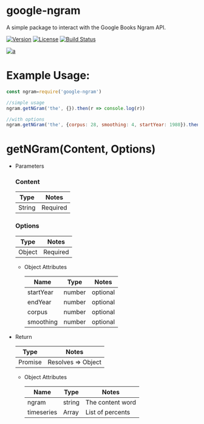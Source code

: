 google-ngram
======

A simple package to interact with the Google Books Ngram API.

[![Version](https://img.shields.io/npm/v/google-ngram.svg)](https://npmjs.org/package/google-ngram)
[![License](https://img.shields.io/npm/l/google-ngram.svg)](https://github.com/ashwink0/google-ngram/blob/master/LICENSE)
[![Build Status](https://travis-ci.com/ashwink0/ngram.svg?branch=main)](https://travis-ci.com/ashwink0/ngram)

[![a](https://nodei.co/npm/google-ngram.png?mini=true)](https://npmjs.org/package/google-ngram)


# Example Usage:
``` js
const ngram=require('google-ngram')

//simple usage
ngram.getNGram('the', {}).then(r => console.log(r))

//with options
ngram.getNGram('the', {corpus: 28, smoothing: 4, startYear: 1980}).then(r => console.log(r))

```

# getNGram(Content, Options)
* Parameters

    ### Content
      
  | Type | Notes |
  | --- | --- |
  | String | Required |

    ### Options
  | Type | Notes |
    | --- | --- |
  | Object | Required |
    * Object Attributes
      
      | Name | Type | Notes |
      | --- | --- | --- |
      | startYear | number | optional |
      | endYear | number | optional |
      | corpus | number | optional |
      | smoothing | number | optional |

* Return

    | Type | Notes |
    | --- | --- |
    | Promise | Resolves => Object |
    
    * Object Attributes

      | Name | Type | Notes |
      | --- | --- | --- |
      | ngram | string | The content word |
      | timeseries | Array | List of percents |
